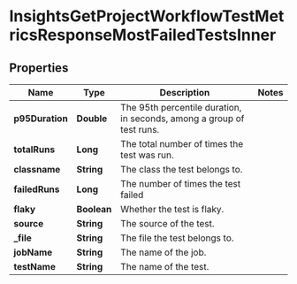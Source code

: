 

# InsightsGetProjectWorkflowTestMetricsResponseMostFailedTestsInner


## Properties

| Name | Type | Description | Notes |
|------------ | ------------- | ------------- | -------------|
|**p95Duration** | **Double** | The 95th percentile duration, in seconds, among a group of test runs. |  |
|**totalRuns** | **Long** | The total number of times the test was run. |  |
|**classname** | **String** | The class the test belongs to. |  |
|**failedRuns** | **Long** | The number of times the test failed |  |
|**flaky** | **Boolean** | Whether the test is flaky. |  |
|**source** | **String** | The source of the test. |  |
|**_file** | **String** | The file the test belongs to. |  |
|**jobName** | **String** | The name of the job. |  |
|**testName** | **String** | The name of the test. |  |



